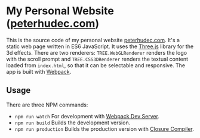 # My Personal Website ([peterhudec.com](http://peterhudec.com))

This is the source code of my personal website
[peterhudec.com](http://peterhudec.com).
It's a static web page written in ES6 JavaScript.
It uses the [Three.js](https://threejs.org/) library for the 3d effects.
There are two renderers:
`TREE.WebGLRenderer` renders the logo with the scroll prompt and
`TREE.CSS3DRenderer` renders the textual content loaded from `index.html`,
so that it can be selectable and responsive.
The app is built with [Webpack](https://webpack.github.io/).

## Usage

There are three NPM commands:

* `npm run watch` For development with
  [Webpack Dev Server](https://webpack.github.io/docs/webpack-dev-server.html).
* `npm run build` Builds the development version.
* `npm run production` Builds the production version with
  [Closure Compiler](https://developers.google.com/closure/compiler/).
  